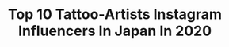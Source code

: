 ---
title: Top 10 Tattoo-Artists Instagram Influencers In Japan In 2020
description: >-
  Find top tattoo-artists Instagram influencers in Japan in 2020. Most popular hashtags: #japanesetattoo #tattoo #art #tattooartist.
platform: Instagram
profiles:
  - username: "chapi_pi_pi"
    fullname: >-
      CHAPI
    location: "Japan"
    followers: 23290
    engagement: 939
    commentsToLikes: 0.003717
    avatar: "https://scontent-lht6-1.cdninstagram.com/v/t51.2885-19/s150x150/58410328_1372688269536515_1266923173731893248_n.jpg?_nc_ht=scontent-lht6-1.cdninstagram.com&_nc_ohc=bbUoEZvYoykAX_UJXNO&oh=6e87a381d8b7f758a97a534d2d92964f&oe=5EBB8ECC"
    verified: false
    hashtags: ""
  - username: "horitatsu_tattoo"
    fullname: >-
      彫たつ 刺青師
    location: "Japan"
    followers: 5470
    engagement: 605
    commentsToLikes: 0.003086
    avatar: "https://scontent-lhr8-1.cdninstagram.com/v/t51.2885-19/s320x320/12224352_1012297242126656_245576263_a.jpg?_nc_ht=scontent-lhr8-1.cdninstagram.com&_nc_ohc=qvWNifMurLYAX9fk0l-&oh=54d3a423d6011ae9eb1436bceb4bc517&oe=5EBB5B63"
    verified: false
    hashtags: "#59impala, #59impalaconvertible, #tattoo, #fullsleeve"
  - username: "horiren1st"
    fullname: >-
      初代 彫蓮
    location: "Japan"
    followers: 10257
    engagement: 728
    commentsToLikes: 0.011556
    avatar: "https://scontent-lhr8-1.cdninstagram.com/v/t51.2885-19/11371164_442919519229719_479338721_a.jpg?_nc_ht=scontent-lhr8-1.cdninstagram.com&_nc_ohc=vusBvuoaS6YAX-Z0_VF&oh=9d32d08a26401cd73b6dc78cac1115a1&oe=5EB9AE27"
    verified: false
    hashtags: "#bamboo, #irezumiart, #kentarofujisaki, #japan"
  - username: "horibenny"
    fullname: >-
      彫紅 Hori Benny
    location: "Japan"
    followers: 109610
    engagement: 664
    commentsToLikes: 0.011152
    avatar: "https://scontent-lhr8-1.cdninstagram.com/v/t51.2885-19/s320x320/72069221_2453075561606596_4918153272394514432_n.jpg?_nc_ht=scontent-lhr8-1.cdninstagram.com&_nc_ohc=iOO6ATdiJXsAX9T0lrI&oh=a8cda773054b40e12f200852c50a699d&oe=5EB9C7C6"
    verified: false
    hashtags: "#japanesegirl, #pinktattoo, #darlinginthefranxx, #cheyennetattooequipment"
  - username: "keanu_illu"
    fullname: >-
      Mitchell Keanu | Blackbear Ink
    location: "Japan"
    followers: 17388
    engagement: 322
    commentsToLikes: 0.020978
    avatar: "https://scontent-ams4-1.cdninstagram.com/v/t51.2885-19/s320x320/10725091_1796213007335087_6641306177458143232_a.jpg?_nc_ht=scontent-ams4-1.cdninstagram.com&_nc_ohc=5nCHjzIlLAIAX8HYnrg&oh=a82a74d522b85b44e0be92926105c52d&oe=5EB294F2"
    verified: false
    hashtags: "#foodog, #gapfiller, #lineworktattoo, #irezumicollective"
  - username: "warriorism"
    fullname: >-
      画王-yutaro
    location: "Japan"
    followers: 65714
    engagement: 221
    commentsToLikes: 0.028645
    avatar: "https://scontent-lga3-1.cdninstagram.com/v/t51.2885-19/s320x320/41271909_2167840746790922_6323589673998352384_n.jpg?_nc_ht=scontent-lga3-1.cdninstagram.com&_nc_ohc=YlTMBs1C8T8AX_sAieJ&oh=ba8bba2347baddc9604bf1abf3e58517&oe=5EB46E3D"
    verified: false
    hashtags: "#picosuretattooremoval, #harmony, #christmas, #snake"
  - username: "loganaguilarart"
    fullname: >-
      Logan Aguilar
    location: "Japan"
    followers: 33554
    engagement: 108
    commentsToLikes: 0.024274
    avatar: "https://scontent-bos3-1.cdninstagram.com/v/t51.2885-19/s320x320/17934316_1140600162735804_7931831373302595584_a.jpg?_nc_ht=scontent-bos3-1.cdninstagram.com&_nc_ohc=TO8jCURGvxwAX_vmTLu&oh=a328ef95f5ed9645d5794ed2d4375396&oe=5EAB9B7B"
    verified: false
    hashtags: "#timelapse, #worldfamous, #blackandgray, #stencilart"
  - username: "chenjie.newtattoo"
    fullname: >-
      chenjie.newtattoo
    location: "Japan"
    followers: 396697
    engagement: 241
    commentsToLikes: 0.004913
    avatar: "https://scontent-lhr8-1.cdninstagram.com/v/t51.2885-19/11910090_1489220104728176_164291712_a.jpg?_nc_ht=scontent-lhr8-1.cdninstagram.com&_nc_ohc=sXTa9kBONDkAX9t0_di&oh=65bcbd1fec7ae59f998fad99c88f3efe&oe=5EB9FA00"
    verified: true
    hashtags: "#sunflower, #frenchiesofinstagram, #flowertattoo, #inkdrawing"
  - username: "ivanszazi"
    fullname: >-
      Iván Százi
    location: "Japan"
    followers: 10431
    engagement: 1509
    commentsToLikes: 0.021183
    avatar: "https://scontent-lht6-1.cdninstagram.com/v/t51.2885-19/s320x320/18888971_660240120841717_8437908748474777600_a.jpg?_nc_ht=scontent-lht6-1.cdninstagram.com&_nc_ohc=LOleOsYMogcAX-lNM-2&oh=ee3ed6d7196bc20e3ad34f1a471e50e2&oe=5EB8CB45"
    verified: false
    hashtags: "#art, #hungary, #book, #bodysuit"
  - username: "twentynguyen"
    fullname: >-
      TWENTY NGUYEN ART  🔴🌸🤟20
    location: "Japan"
    followers: 32820
    engagement: 208
    commentsToLikes: 0.026688
    avatar: "https://scontent-ams4-1.cdninstagram.com/v/t51.2885-19/s320x320/81566029_464809581064873_964888029661495296_n.jpg?_nc_ht=scontent-ams4-1.cdninstagram.com&_nc_ohc=9AW6jIsRHvoAX8cWn9T&oh=dc082b3ba18a842d991254a006355e4b&oe=5EB1350D"
    verified: false
    hashtags: "#santaana, #newportbeach, #tattooart, #japaneseart"
---
